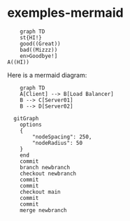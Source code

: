 # exemples-mermaid


```mermaid
    graph TD 
    st{HI!}
    good((Great))
    bad((Mizzz))
    en>Goodbye!]
A((HI))
```
Here is a mermaid diagram:
```mermaid
    graph TD 
    A[Client] --> B[Load Balancer] 
    B --> C[Server01] 
    B --> D[Server02]
```
```mermaid
  gitGraph
    options
    {
        "nodeSpacing": 250,
        "nodeRadius": 50
    }
    end
    commit
    branch newbranch
    checkout newbranch
    commit
    commit
    checkout main
    commit
    commit
    merge newbranch
```